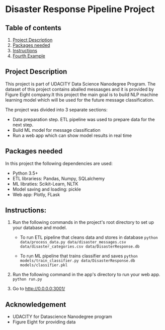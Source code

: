 # Disaster Response Pipeline Project

## Table of contents

1. [Project Description](#project-description)
2. [Packages needed](#packages-needed)
3. [Instructions](#instructions)
4. [Fourth Example](#fourth-examplehttpwwwfourthexamplecom)


## Project Description

This project is part of UDACITY Data Science Nanodegree Program. The dataset of this project contains aballed messasges and it is provided by Figure Eight company.It this project the main goal is to build NLP machine learning model which will be used for the future message classification.

The project was divided into 3 separate sections:
 - Data preparation step. ETL pipeline was used to prepare data for the next step.
 - Build ML model for message classification
 - Run a web app which can show model results in real time



## Packages needed
In this project the following dependencies are used:
- Python 3.5+
- ETL librariess: Pandas, Numpy, SQLalchemy
- ML libraties: Scikit-Learn, NLTK
- Model saving and loading: pickle
- Web app: Plotly, FLask


## Instructions:
1. Run the following commands in the project's root directory to set up your database and model.

    - To run ETL pipeline that cleans data and stores in database
        `python data/process_data.py data/disaster_messages.csv data/disaster_categories.csv data/DisasterResponse.db`
        
    - To run ML pipeline that trains classifier and saves
        `python models/train_classifier.py data/DisasterResponse.db models/classifier.pkl`

2. Run the following command in the app's directory to run your web app.
    `python run.py`

3. Go to http://0.0.0.0:3001/

## Acknowledgement

- UDACITY for Datascience Nanodegree program
- Figure Eight for providing data
